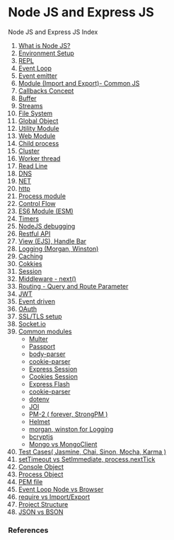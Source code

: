 # Node JS and Express JS
Node JS and Express JS Index

<ol>
  <li><a href="javascript:;" title="What is Node JS?">What is Node JS?</a></li>
  <li><a href="javascript:;" title="Environment Setup">Environment Setup</a></li>
  <li><a href="javascript:;" title="REPL">REPL</a></li>
  <li><a href="javascript:;" title="Event Loop">Event Loop</a></li>
  <li><a href="https://github.com/suryansh54/node.js-event-emitter" title="Event emitter">Event emitter</a></li>
  <li><a href="javascript:;" title="Module (Import and Export)- Common JS">Module (Import and Export)- Common JS</a></li>
  <li><a href="javascript:;" title="Callbacks Concept">Callbacks Concept</a></li>
  <li><a href="javascript:;" title="Buffer">Buffer</a></li>
  <li><a href="javascript:;" title="Streams">Streams</a></li>
  <li><a href="javascript:;" title="File System">File System</a></li>
  <li><a href="javascript:;" title="Global Object">Global Object</a></li>
  <li><a href="javascript:;" title="Utility Module">Utility Module</a></li>
  <li><a href="javascript:;" title="Web Module">Web Module</a></li>
  <li><a href="https://github.com/suryansh54/nodejs-child-process" title="Child process">Child process</a></li>
  <li><a href="javascript:;" title="Cluster">Cluster</a></li>
  <li><a href="javascript:;" title="Worker thread">Worker thread</a></li>
  <li><a href="javascript:;" title="Read Line">Read Line</a></li>
  <li><a href="javascript:;" title="DNS">DNS</a></li>
  <li><a href="javascript:;" title="NET">NET</a></li>
  <li><a href="javascript:;" title="http">http</a></li>
  <li><a href="javascript:;" title="Process module">Process module</a></li>
  <li><a href="javascript:;" title="Control Flow">Control Flow</a></li>
  <li><a href="javascript:;" title="ES6 Module (ESM)">ES6 Module (ESM)</a></li>
  <li><a href="https://github.com/suryansh54/nodejs-timers" title="Timers">Timers</a></li>
  <li><a href="javascript:;" title="NodeJS debugging">NodeJS debugging</a></li>
  <li><a href="javascript:;" title="Restful API">Restful API</a></li>
  <li><a href="javascript:;" title="View (EJS), Handle Bar">View (EJS), Handle Bar</a></li>
  <li><a href="javascript:;" title="Logging (Morgan, Winston)">Logging (Morgan, Winston)</a></li>
  <li><a href="javascript:;" title="Caching">Caching</a></li>
  <li><a href="javascript:;" title="Cokkies">Cokkies</a></li>
  <li><a href="javascript:;" title="Session">Session</a></li>
  <li><a href="javascript:;" title="Middleware - next()">Middleware - next()</a></li>
  <li><a href="javascript:;" title="Routing - Query and Route Parameter">Routing - Query and Route Parameter</a></li>
  <li><a href="javascript:;" title="JWT">JWT</a></li>
  <li><a href="javascript:;" title="Event driven">Event driven</a></li>
  <li><a href="javascript:;" title="OAuth">OAuth</a></li>
  <li><a href="javascript:;" title="SSL/TLS setup">SSL/TLS setup</a></li>
  <li><a href="javascript:;" title="Socket.io">Socket.io</a></li>
  <li><a href="javascript:;" title="Common modules">Common modules</a>
    <ul>
      <li><a href="javascript:;" title="Multer">Multer</a></li>
      <li><a href="javascript:;" title="Passport">Passport</a></li>
      <li><a href="javascript:;" title="body-parser">body-parser</a></li>
      <li><a href="javascript:;" title="cookie-parser">cookie-parser</a></li>
      <li><a href="javascript:;" title="Express Session">Express Session</a></li>
      <li><a href="javascript:;" title="Cookies Session">Cookies Session</a></li>
      <li><a href="javascript:;" title="Express Flash">Express Flash</a></li>
      <li><a href="javascript:;" title="cookie-parser">cookie-parser</a></li>
      <li><a href="javascript:;" title="dotenv">dotenv</a></li>
      <li><a href="javascript:;" title="JOI">JOI</a></li>
      <li><a href="javascript:;" title="PM-2 ( forever, StrongPM )">PM-2 ( forever, StrongPM )</a></li>
      <li><a href="javascript:;" title="Helmet">Helmet</a></li>
      <li><a href="javascript:;" title="morgan, winston for Logging">morgan, winston for Logging</a></li>
      <li><a href="javascript:;" title="bcryptjs">bcryptjs</a></li>
      <li><a href="javascript:;" title="Mongo vs MongoClient">Mongo vs MongoClient</a></li>
    </ul>
  </li>
  <li><a href="javascript:;" title="Test Cases( Jasmine, Chai, Sinon, Mocha, Karma )">Test Cases( Jasmine, Chai, Sinon, Mocha, Karma )</a></li>
  <li><a href="javascript:;" title="setTimeout vs SetImmediate, process.nextTick">setTimeout vs SetImmediate, process.nextTick</a></li>
  <li><a href="javascript:;" title="Console Object">Console Object</a></li>
  <li><a href="javascript:;" title="Process Object">Process Object</a></li>
  <li><a href="javascript:;" title="PEM file">PEM file</a></li>
  <li><a href="javascript:;" title="Event Loop Node vs Browser">Event Loop Node vs Browser</a></li>
  <li><a href="javascript:;" title="require vs Import/Export">require vs Import/Export</a></li>
  <li><a href="javascript:;" title="Project Structure">Project Structure</a></li>
  <li><a href="javascript:;" title="JSON vs BSON">JSON vs BSON</a></li>
</ol>

### References
